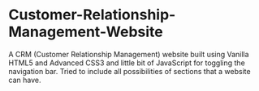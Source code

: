 # Customer-Relationship-Management-Website
A  CRM (Customer Relationship Management) website built using Vanilla HTML5 and Advanced CSS3 and little bit of JavaScript for toggling the navigation bar. Tried to include all possibilities of sections that a website can have.
